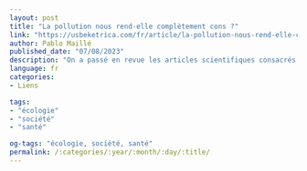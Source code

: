 ```yaml
---
layout: post
title: "La pollution nous rend-elle complètement cons ?"
link: "https://usbeketrica.com/fr/article/la-pollution-nous-rend-elle-completement-cons"
author: Pablo Maillé
published_date: "07/08/2023"
description: "On a passé en revue les articles scientifiques consacrés aux effets de la pollution sur le cerveau humain. Et le moins que l’on puisse dire, c’est que les résultats sont préoccupants."
language: fr
categories:
- Liens

tags:
- "écologie"
- "société"
- "santé"

og-tags: "écologie, société, santé"
permalink: /:categories/:year/:month/:day/:title/
---
```

